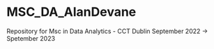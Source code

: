 # MSC_DA_AlanDevane
Repository for Msc in Data Analytics - CCT Dublin
September 2022 -> Spetember 2023
